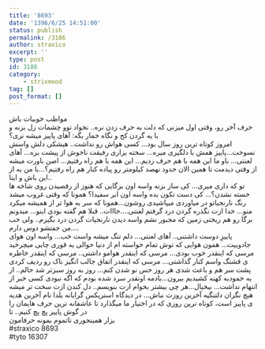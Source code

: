 ```yaml
---
title: '8693'
date: '1396/6/25 14:51:00'
status: publish
permalink: /3186
author: straxico
excerpt: ''
type: post
id: 3186
category:
    - strixmood
tag: []
post_format: []
---
```

مواظب خوبیات باش  
حرف آخر رو، وقتی اول میزنی که دلت به حرف زدن نره.. نخواد توو چشمات زل بزنه و با یه گردن کج و نگاه خمار بگه: آهای پاییز میشه نری؟  
امروز کوتاه ترین روز سال بود… کسی هواش رو نداشت.. هیشکی دلش واسش نسوخت…پاییز همش با دلگیری میره… سخته بزاری رفیقت ناخوش از پیشت بره… آهای لعنتی… باو ما این همه با هم حرف زدیم… این همه با هم راه رفتیم… اصن باورت میشه از وقتی دیدمت تا همین الان حدود نهصد کیلومتر رو پیاده کنار هم راه رفتیم؟…با من به از این باش و اینا..  
تو که داری میری… کی ساز بزنه واسه اون برگایی که هنوز از رقصیدن روی شاخه ها خسته نشدن؟… کی دست تکون بده واسه اون ابر سفیدا؟ همونا که وقتی غروب میشد رنگ نارنجیاتو در میاوردی میپاشیدی روشون…همونا که سر به هوا تر از همیشه میکرد منو… خدا ازت نگذره گردن درد گرفتم لعنتی….خااات.. قبلا هم گفته بودی اینو… میدونم برگا رو هم ریختی زمین که مجبور نشم واسه دیدن نارنجیات گردن درد بگیرم.. ولی خب من جفتشو دوس دارم….  
پاییزِ دوست داشتنی.. آهای لعنتی… دلم تنگ میشه واست خب… واسه اون هوای جادوییت… همون هوایی که توش تمام خواسته ام از دنیا حوالی یه قوری چایی میچرخید  
مرسی که اینقدر خوب بودی… مرسی که اینقدر هوامو داشتی.. مرسی که اینقدر خاطره ی قشنگ واسم کنار گذاشتی… مرسی که اینقدر اتفاق جالب انگیز ناک رو ردیف کردی پشت سر هم و باعث شدی هر روز حس نو شدن کنم… روز به روز سبزتر شد حالم.. از یه خمودیه کهنه کشیدیم بیرون…یادمه اونقدر سرد شده بودم که اگه نبودی کسی خبر از انتهام نداشت… بیخیال…هر چی بیشتر بخوام ازت بنویسم.. دل کندن ازت سخت تر میشه  
هیچ نگران دلتنگیه آخرین روزت نباش… در دیدگاه استریکس گرایانه یلدا نام آخرین هدیه ی پاییز است، کوتاه ترین روزی که در اختیار ما میگذارد تا عاشقانه ترین حرف هایمان را در گوش پاییز پچ پچ کنیم.. تا  
بزار همینجوری ناتموم بمونه حرفامون  
\#straxico 8693  
\#tyto 16307